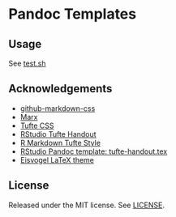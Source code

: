 # Pandoc Templates

## Usage

See [test.sh](test.sh)

## Acknowledgements

- [github-markdown-css](https://github.com/sindresorhus/github-markdown-css)
- [Marx](https://github.com/mblode/marx.git)
- [Tufte CSS](https://edwardtufte.github.io/tufte-css/)
- [RStudio Tufte Handout](https://rstudio.github.io/tufte/)
- [R Markdown Tufte Style](https://rstudio.github.io/tufte/cn/)
- [RStudio Pandoc template: tufte-handout.tex](https://raw.githubusercontent.com/rstudio/tufte/master/inst/rmarkdown/templates/tufte_handout/resources/tufte-handout.tex)
- [Eisvogel LaTeX theme](https://github.com/Wandmalfarbe/pandoc-latex-template)

## License

Released under the MIT license. See [LICENSE](LICENSE).

